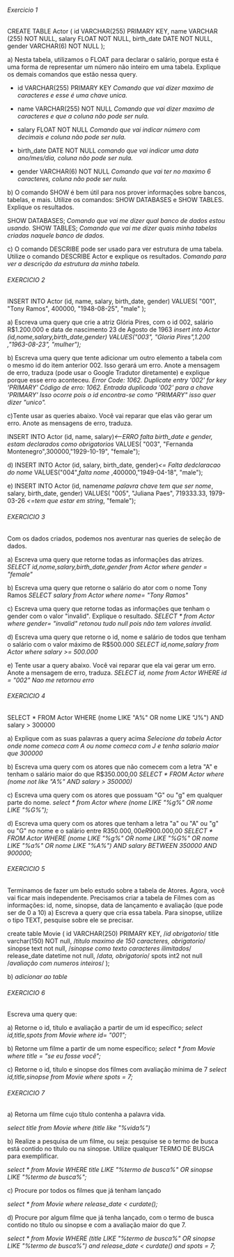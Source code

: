###### Exercicio 1 

CREATE TABLE Actor (
    id VARCHAR(255) PRIMARY KEY,
    name VARCHAR (255) NOT NULL,
    salary FLOAT NOT NULL,
    birth_date DATE NOT NULL,
    gender VARCHAR(6) NOT NULL
);

a) Nesta tabela, utilizamos o FLOAT para declarar o salário, porque esta é uma forma de representar um número não inteiro em uma tabela. Explique os demais comandos que estão nessa query.

-  id VARCHAR(255) PRIMARY KEY
*Comando que vai dizer maximo de caracteres e esse é uma chave unica.*

- name VARCHAR(255) NOT NULL
*Comando que vai dizer maximo de caracteres e que a coluna não pode ser nula.*

- salary FLOAT NOT NULL
*Comando que vai indicar número com decimais e coluna não pode ser nula.*

- birth_date DATE NOT NULL
*comando que vai indicar uma data ano/mes/dia, coluna não pode ser nula.*

- gender VARCHAR(6) NOT NULL
*Comando que vai ter no maximo 6 caracteres, coluna não pode ser nula.*


b) O comando SHOW é bem útil para nos prover informações sobre bancos, tabelas, e mais. Utilize os comandos: SHOW DATABASES e SHOW TABLES. Explique os resultados.

SHOW DATABASES;
*Comando que vai me dizer qual banco de dados estou usando.*
SHOW TABLES;
*Comando que vai me dizer quais minha tabelas criadas naquele banco de dados.*

c) O comando DESCRIBE pode ser usado para ver estrutura de uma tabela. Utilize o comando  DESCRIBE Actor e explique os resultados.
*Comando para ver a descrição da estrutura da minha tabela.*


###### EXERCICIO 2

INSERT INTO Actor (id, name, salary, birth_date, gender)
VALUES(
  "001", 
  "Tony Ramos",
  400000,
  "1948-08-25", 
  "male"
);

a) Escreva uma query que crie a atriz Glória Pires, com o id 002, salário R$1.200.000 e data de nascimento 23 de Agosto de 1963
*insert into Actor (id,nome,salary,birth_date,gender) VALUES("003", "Gloria Pires",1.200 ,"1963-08-23", "mulher");*

b) Escreva uma query que tente adicionar um outro elemento a tabela com o mesmo id do item anterior 002. Isso gerará um erro. Anote a mensagem de erro, traduza (pode usar o Google Tradutor diretamente) e explique porque esse erro aconteceu.
*Error Code: 1062. Duplicate entry '002' for key 'PRIMARY'*
*Código de erro: 1062. Entrada duplicada '002' para a chave 'PRIMARY'*
*Isso ocorre pois o id encontra-se como "PRIMARY" isso quer dizer "unico".*

c)Tente usar as queries abaixo. Você vai reparar que elas vão gerar um erro. Anote as mensagens de erro, traduza.

INSERT INTO Actor (id, name, salary)*<--ERRO falta birth_date e gender, estam declarados como obrigatorios*
VALUES(
  "003", "Fernanda Montenegro",300000,"1929-10-19", "female");

d) INSERT INTO Actor (id, salary, birth_date, gender)*<= Falta dedclaracao do nome*
VALUES("004",*falta nome* ,400000,"1949-04-18", "male");

e) INSERT INTO Actor (id, name*name palavra chave tem que ser nome*, salary, birth_date, gender)
VALUES( "005",  "Juliana Paes", 719333.33, 1979-03-26 *<=tem  que estar em string*,  "female");

###### EXERCICIO 3
Com os dados criados, podemos nos aventurar nas queries de seleção de dados.

a) Escreva uma query que retorne todas as informações das atrizes.
*SELECT id,nome,salary,birth_date,gender from Actor where gender = "female"*

b) Escreva uma query que retorne o salário do ator com o nome Tony Ramos
*SELECT salary from Actor where nome= "Tony Ramos"*

c) Escreva uma query que retorne todas as informações que tenham o gender com o valor "invalid". Explique o resultado.
*SELECT * from Actor where gender= "invalid"*
*retonou tudo null pois não tem valores invalid.*

d) Escreva uma query que retorne o id, nome e salário de todos que tenham o salário com o valor máximo de R$500.000
*SELECT id,nome,salary from Actor where salary >= 500.000*

e) Tente usar a query abaixo. Você vai reparar que ela vai gerar um erro. Anote a mensagem de erro, traduza.
*SELECT id, nome from Actor WHERE id = "002"*
*Nao me retornou erro*

###### EXERCICIO 4 
SELECT * FROM Actor
WHERE (nome LIKE "A%" OR nome LIKE "J%") AND salary > 300000

a) Explique com as suas palavras a query acima
*Selecione da tabela Actor onde nome comeca com A ou nome comeca com J e tenha salario maior que 300000*

b) Escreva uma query com os atores que não comecem com a letra "A" e tenham o salário maior do que R$350.000,00
*SELECT * FROM Actor where (nome not like "A%" AND salary > 350000)*

c) Escreva uma query com os atores que possuam "G" ou "g" em qualquer parte do nome. 
*select * from Actor where (nome LIKE "%g%" OR nome LIKE "%G%");*

d) Escreva uma query com os atores que tenham a letra "a" ou "A" ou "g" ou "G" no nome e o salário entre R$350.000,00 e R$900.000,00
*SELECT * FROM Actor WHERE (nome LIKE "%g%" OR nome LIKE "%G%" OR nome LIKE "%a%" OR nome LIKE "%A%") AND salary BETWEEN 350000 AND 900000;*

###### EXERCICIO 5

Terminamos de fazer um belo estudo sobre a tabela de Atores. Agora, você vai ficar mais independente. Precisamos criar a tabela de Filmes com as informações: id, nome, sinopse, data de lançamento e avaliação (que pode ser de 0 a 10)
a) Escreva a query que cria essa tabela. Para sinopse, utilize o tipo TEXT, pesquise sobre ele se precisar.

create table Movie (
	id VARCHAR(250) PRIMARY KEY,  /*id obrigatorio*/
    title varchar(150) NOT null, /*titulo maximo de 150 caracteres, obrigatorio*/
    sinopse text not null, /*sinopse como texto caracteres ilimitados*/
    release_date datetime not null, /*data, obrigatorio*/
    spots int2 not null /*avaliação com numeros inteiros*/
);

b) *adicionar ao table*

###### EXERCICIO 6

Escreva uma query que:

a) Retorne o id, título e avaliação a partir de um id específico;
*select id,title,spots from Movie where id= "001";*

b) Retorne um filme a partir de um nome específico;
*select * from Movie where title = "se eu fosse você";*

c) Retorne o id, título e sinopse dos filmes com avaliação mínima de 7
*select id,title,sinopse from Movie where spots = 7;*


###### EXERCICIO 7

a) Retorna um filme cujo título contenha a palavra vida.

*select title from Movie where (title like "%vida%")*

b) Realize a pesquisa de um filme, ou seja: pesquise se o termo de busca está contido no título ou na sinopse. Utilize qualquer TERMO DE BUSCA para exemplificar.

*select * from Movie WHERE title LIKE "%termo de busca%" OR sinopse LIKE "%termo de busca%";*

c) Procure por todos os filmes que já tenham lançado

*select * from Movie where release_date < curdate();*

d) Procure por algum filme que já tenha lançado, com o termo de busca contido no título ou sinopse e com a avaliação maior do que 7. 

*select * from Movie WHERE (title LIKE "%termo de busca%" OR sinopse LIKE "%termo de busca%") and release_date < curdate() and spots = 7;*